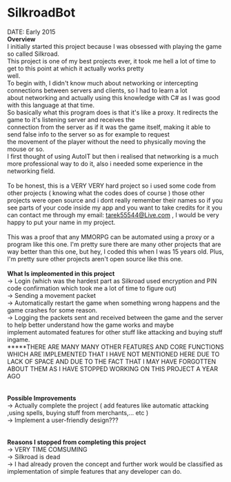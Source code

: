 # SilkroadBot</br>
DATE: Early 2015</br>
<b> Overview </b></br>
I initially started this project because I was obsessed with playing the game so called Silkroad.</br>
This project is one of my best projects ever, it took me hell a lot of time to get to this point at which it actually works pretty</br> well.</br>
To begin with, I didn't know much about networking or intercepting connections between servers and clients, so I had to learn a lot</br> about networking and actually using this knowledge with C# as I was good with this language at that time.</br>
So basically what this program does is that it's like a proxy. It redirects the game to it's listening server and receives the</br> connection from the server as if it was the game itself, making it able to send false info to the server so as for example to request</br> the movement of the player without the need to physically moving the mouse or so.</br>
I first thought of using AutoIT but then i realised that networking is a much more professional way to do it, also i needed some experience in the networking field.</br>
</br>
To be honest, this is a VERY VERY hard project so i used some code from other projects ( knowing what the codes does of course ) those other projects were open source and i dont really remember their names so if you see parts of your code inside my app and you want to take credits for it you can contact me through my email: tarek55544@Live.com , I would be very happy to put your name in my project.</br>
</br>
This was a proof that any MMORPG can be automated using a proxy or a program like this one. I'm pretty sure there are many other projects that are way better than this one, but hey, I coded this when I was 15 years old. Plus, I'm pretty sure other projects aren't open source like this one.</br>
</br>
<b> What Is impleomented in this project</b></br>
-> Login (which was the hardest part as Silkroad used encryption and PIN code confirmation which took me a lot of time to figure out)</br>
-> Sending a movement packet</br>
-> Automatically restart the game when something wrong happens and the game crashes for some reason. </br>
-> Logging the packets sent and received between the game and the server to help better understand how the game works and maybe</br> implement automated features for other stuff like attacking and buying stuff ingame.</br>
*****THERE ARE MANY MANY OTHER FEATURES AND CORE FUNCTIONS WHICH ARE IMPLEMENTED THAT I HAVE NOT MENTIONED HERE DUE TO LACK OF SPACE AND DUE TO THE FACT THAT I MAY HAVE FORGOTTEN ABOUT THEM AS I HAVE STOPPED WORKING ON THIS PROJECT A YEAR AGO</br>
</br>
</br>
<b> Possible Improvements </b></br>
-> Actually complete the project ( add features like automatic attacking ,using spells, buying stuff from merchants,... etc )</br>
-> Implement a user-friendly design???</br>
</br>
</br>
<b> Reasons I stopped from completing this project </b></br>
-> VERY TIME COMSUMING</br>
-> Silkroad is dead</br>
-> I had already proven the concept and further work would be classified as implementation of simple features that any developer can do. </br>
